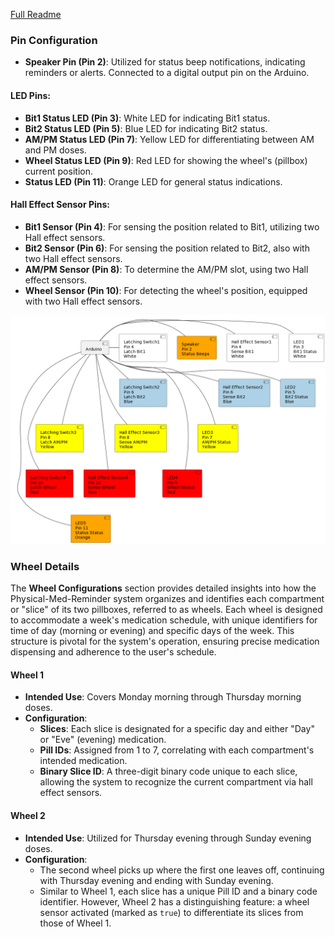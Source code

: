 [Full Readme](README.md)

### Pin Configuration



- **Speaker Pin (Pin 2)**: Utilized for status beep notifications, indicating reminders or alerts. Connected to a digital output pin on the Arduino.

#### LED Pins:
- **Bit1 Status LED (Pin 3)**: White LED for indicating Bit1 status.
- **Bit2 Status LED (Pin 5)**: Blue LED for indicating Bit2 status.
- **AM/PM Status LED (Pin 7)**: Yellow LED for differentiating between AM and PM doses.
- **Wheel Status LED (Pin 9)**: Red LED for showing the wheel's (pillbox) current position.
- **Status LED (Pin 11)**: Orange LED for general status indications.

#### Hall Effect Sensor Pins:
- **Bit1 Sensor (Pin 4)**: For sensing the position related to Bit1, utilizing two Hall effect sensors.
- **Bit2 Sensor (Pin 6)**: For sensing the position related to Bit2, also with two Hall effect sensors.
- **AM/PM Sensor (Pin 8)**: To determine the AM/PM slot, using two Hall effect sensors.
- **Wheel Sensor (Pin 10)**: For detecting the wheel's position, equipped with two Hall effect sensors.

![Wiring Diagram](wiring_diagram.png)

### Wheel Details

The **Wheel Configurations** section provides detailed insights into how the Physical-Med-Reminder system organizes and identifies each compartment or "slice" of its two pillboxes, referred to as wheels. Each wheel is designed to accommodate a week's medication schedule, with unique identifiers for time of day (morning or evening) and specific days of the week. This structure is pivotal for the system's operation, ensuring precise medication dispensing and adherence to the user's schedule.

#### Wheel 1
- **Intended Use**: Covers Monday morning through Thursday morning doses.
- **Configuration**:
  - **Slices**: Each slice is designated for a specific day and either "Day" or "Eve" (evening) medication.
  - **Pill IDs**: Assigned from 1 to 7, correlating with each compartment's intended medication.
  - **Binary Slice ID**: A three-digit binary code unique to each slice, allowing the system to recognize the current compartment via hall effect sensors.

#### Wheel 2
- **Intended Use**: Utilized for Thursday evening through Sunday evening doses.
- **Configuration**:
  - The second wheel picks up where the first one leaves off, continuing with Thursday evening and ending with Sunday evening.
  - Similar to Wheel 1, each slice has a unique Pill ID and a binary code identifier. However, Wheel 2 has a distinguishing feature: a wheel sensor activated (marked as `true`) to differentiate its slices from those of Wheel 1.

